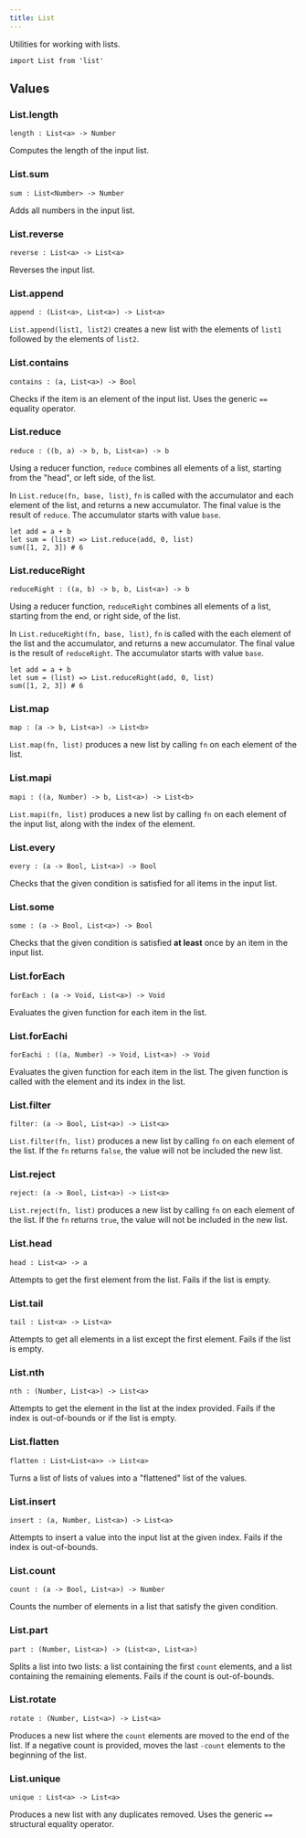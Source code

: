 ```yaml
---
title: List
---
```


Utilities for working with lists.

```grain
import List from 'list'
```

## Values

### List.**length**

```grain
length : List<a> -> Number
```

Computes the length of the input list.

### List.**sum**

```grain
sum : List<Number> -> Number
```

Adds all numbers in the input list.

### List.**reverse**

```grain
reverse : List<a> -> List<a>
```

Reverses the input list.

### List.**append**

```grain
append : (List<a>, List<a>) -> List<a>
```

`List.append(list1, list2)` creates a new list with the elements of `list1` followed by the elements of `list2`.

### List.**contains**

```grain
contains : (a, List<a>) -> Bool
```

Checks if the item is an element of the input list. Uses the generic `==` equality operator.

### List.**reduce**

```grain
reduce : ((b, a) -> b, b, List<a>) -> b
```

Using a reducer function, `reduce` combines all elements of a list, starting from the "head", or left side, of the list.

In `List.reduce(fn, base, list)`, `fn` is called with the accumulator and each element of the list, and returns a new accumulator. The final value is the result of `reduce`.
The accumulator starts with value `base`.

```grain
let add = a + b
let sum = (list) => List.reduce(add, 0, list)
sum([1, 2, 3]) # 6
```

### List.**reduceRight**

```grain
reduceRight : ((a, b) -> b, b, List<a>) -> b
```

Using a reducer function, `reduceRight` combines all elements of a list, starting from the end, or right side, of the list.

In `List.reduceRight(fn, base, list)`, `fn` is called with the each element of the list and the accumulator, and returns a new accumulator. The final value is the result of `reduceRight`.
The accumulator starts with value `base`.

```grain
let add = a + b
let sum = (list) => List.reduceRight(add, 0, list)
sum([1, 2, 3]) # 6
```

### List.**map**

```grain
map : (a -> b, List<a>) -> List<b>
```

`List.map(fn, list)` produces a new list by calling `fn` on each element of the list.

### List.**mapi**

```grain
mapi : ((a, Number) -> b, List<a>) -> List<b>
```

`List.mapi(fn, list)` produces a new list by calling `fn` on each element of the input list, along with the index of the element.

### List.**every**

```grain
every : (a -> Bool, List<a>) -> Bool
```

Checks that the given condition is satisfied for all items in the input list.

### List.**some**

```grain
some : (a -> Bool, List<a>) -> Bool
```

Checks that the given condition is satisfied **at least** once by an item in the input list.

### List.**forEach**

```grain
forEach : (a -> Void, List<a>) -> Void
```

Evaluates the given function for each item in the list.

### List.**forEachi**

```grain
forEachi : ((a, Number) -> Void, List<a>) -> Void
```

Evaluates the given function for each item in the list. The given function is called with the element and its index in the list.

### List.**filter**

```grain
filter: (a -> Bool, List<a>) -> List<a>
```

`List.filter(fn, list)` produces a new list by calling `fn` on each element of the list. If the `fn` returns `false`, the value will not be included the new list.

### List.**reject**

```grain
reject: (a -> Bool, List<a>) -> List<a>
```

`List.reject(fn, list)` produces a new list by calling `fn` on each element of the list. If the `fn` returns `true`, the value will not be included in the new list.

### List.**head**

```grain
head : List<a> -> a
```

Attempts to get the first element from the list. Fails if the list is empty.

### List.**tail**

```grain
tail : List<a> -> List<a>
```

Attempts to get all elements in a list except the first element. Fails if the list is empty.

### List.**nth**

```grain
nth : (Number, List<a>) -> List<a>
```

Attempts to get the element in the list at the index provided. Fails if the index is out-of-bounds or if the list is empty.

### List.**flatten**

```grain
flatten : List<List<a>> -> List<a>
```

Turns a list of lists of values into a "flattened" list of the values.

### List.**insert**

```grain
insert : (a, Number, List<a>) -> List<a>
```

Attempts to insert a value into the input list at the given index. Fails if the index is out-of-bounds.

### List.**count**

```grain
count : (a -> Bool, List<a>) -> Number
```

Counts the number of elements in a list that satisfy the given condition.

### List.**part**

```grain
part : (Number, List<a>) -> (List<a>, List<a>)
```

Splits a list into two lists: a list containing the first `count` elements, and a list containing the remaining elements. Fails if the count is out-of-bounds.

### List.**rotate**

```grain
rotate : (Number, List<a>) -> List<a>
```

Produces a new list where the `count` elements are moved to the end of the list. If a negative count is provided, moves the last `-count` elements to the beginning of the list.

### List.**unique**

```grain
unique : List<a> -> List<a>
```

Produces a new list with any duplicates removed. Uses the generic `==` structural equality operator.
